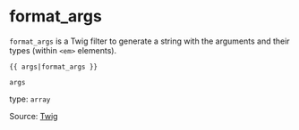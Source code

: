 # format_args

`format_args` is a Twig filter to generate a string with the arguments and their types (within `<em>` elements).

```twig
{{ args|format_args }}
```

`args`

type: `array`

Source: [Twig](https://symfony.com/doc/current/reference/twig_reference.html#format-args)